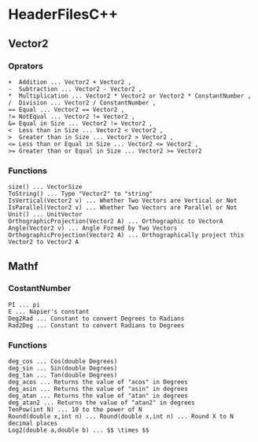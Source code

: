 # HeaderFilesC++

## Vector2

### Oprators

    +  Addition ... Vector2 + Vector2 , 
    -  Subtraction ... Vector2 - Vector2 ,
    *  Multiplication ... Vector2 * Vector2 or Vector2 * ConstantNumber ,
    /  Division ... Vector2 / ConstantNumber ,
    == Equal ... Vector2 == Vector2 ,
    != NotEqual ... Vector2 != Vector2 ,
    &= Equal in Size ... Vector2 != Vector2 ,
    <  Less than in Size ... Vector2 < Vector2 ,
    >  Greater than in Size ... Vector2 > Vector2 ,
    <= Less than or Equal in Size ... Vector2 <= Vector2 ,
    >= Greater than or Equal in Size ... Vector2 >= Vector2 

### Functions

    size() ... VectorSize
    ToString() ... Type "Vector2" to "string"
    IsVertical(Vector2 v) ... Whether Two Vectors are Vertical or Not
    IsParallel(Vector2 v) ... Whether Two Vectors are Parallel or Not
    Unit() ... UnitVector
    OrthographicProjection(Vector2 A) ... Orthographic to VectorA
    Angle(Vector2 v) ... Angle Formed by Two Vectors
    OrthographicProjection(Vector2 A) ... Orthographically project this Vector2 to Vector2 A

## Mathf

### CostantNumber

    PI ... pi
    E ... Napier's constant
    Deg2Rad ... Constant to convert Degrees to Radians
    Rad2Deg ... Constant to convert Radians to Degrees

### Functions

    deg_cos ... Cos(double Degrees)
    deg_sin ... Sin(double Degrees)
    deg_tan ... Tan(double Degrees)
    deg_acos ... Returns the value of "acos" in Degrees
    deg_asin ... Returns the value of "asin" in degrees
    deg_atan ... Returns the value of "atan" in degrees
    deg_atan2 ... Returns the value of "atan2" in degrees
    TenPow(int N) ... 10 to the power of N
    Round(double x,int n) ... Round(double x,int n) ... Round X to N decimal places
    Log2(double a,double b) ... $$ \times $$


